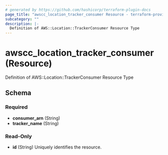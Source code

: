 ```yaml
---
# generated by https://github.com/hashicorp/terraform-plugin-docs
page_title: "awscc_location_tracker_consumer Resource - terraform-provider-awscc"
subcategory: ""
description: |-
  Definition of AWS::Location::TrackerConsumer Resource Type
---
```


# awscc_location_tracker_consumer (Resource)

Definition of AWS::Location::TrackerConsumer Resource Type



<!-- schema generated by tfplugindocs -->
## Schema

### Required

- **consumer_arn** (String)
- **tracker_name** (String)

### Read-Only

- **id** (String) Uniquely identifies the resource.



